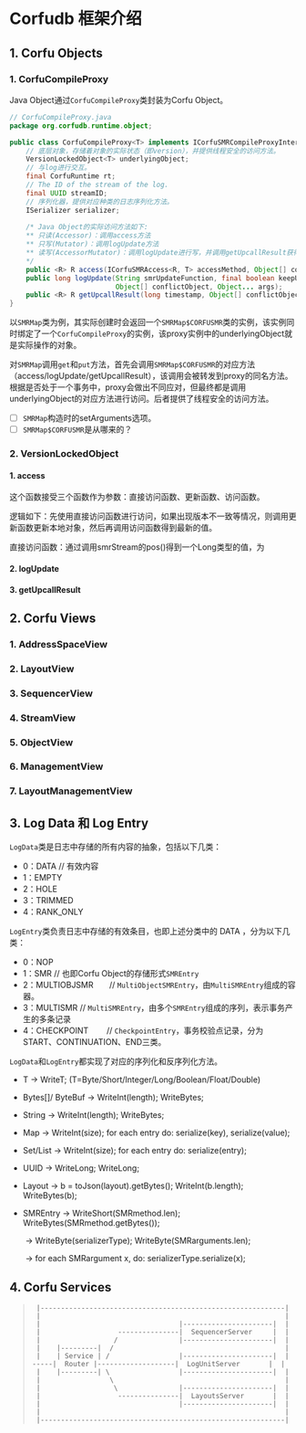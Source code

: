 # Corfudb 框架介绍

## 1. Corfu Objects

### 1. CorfuCompileProxy

 Java Object通过```CorfuCompileProxy```类封装为Corfu Object。

```java
// CorfuCompileProxy.java
package org.corfudb.runtime.object;

public class CorfuCompileProxy<T> implements ICorfuSMRCompileProxyInternal<T> {
    // 底层对象，存储着对象的实际状态（即version），并提供线程安全的访问方法。
    VersionLockedObject<T> underlyingObject;
    // 与log进行交互。
    final CorfuRuntime rt;
    // The ID of the stream of the log.
    final UUID streamID;
    // 序列化器，提供对应种类的日志序列化方法。
    ISerializer serializer;
    
    /* Java Object的实际访问方法如下:
    ** 只读(Accessor)：调用access方法
    ** 只写(Mutator)：调用logUpdate方法
    ** 读写(AccessorMutator)：调用logUpdate进行写，并调用getUpcallResult获得最新结果。
    */
    public <R> R access(ICorfuSMRAccess<R, T> accessMethod, Object[] conflictObject);
    public long logUpdate(String smrUpdateFunction, final boolean keepUpcallResult,
                          Object[] conflictObject, Object... args);
    public <R> R getUpcallResult(long timestamp, Object[] conflictObject);
}
```

以```SMRMap```类为例，其实际创建时会返回一个```SMRMap$CORFUSMR```类的实例，该实例同时绑定了一个```CorfuCompileProxy```的实例，该proxy实例中的underlyingObject就是实际操作的对象。

对```SMRMap```调用```get```和```put```方法，首先会调用```SMRMap$CORFUSMR```的对应方法（access/logUpdate/getUpcallResult），该调用会被转发到proxy的同名方法。根据是否处于一个事务中，proxy会做出不同应对，但最终都是调用underlyingObject的对应方法进行访问。后者提供了线程安全的访问方法。

- [ ] ```SMRMap```构造时的setArguments选项。
- [ ] ```SMRMap$CORFUSMR```是从哪来的？

### 2. VersionLockedObject

#### 1. access

这个函数接受三个函数作为参数：直接访问函数、更新函数、访问函数。

逻辑如下：先使用直接访问函数进行访问，如果出现版本不一致等情况，则调用更新函数更新本地对象，然后再调用访问函数得到最新的值。

直接访问函数：通过调用smrStream的pos()得到一个Long类型的值，为

#### 2. logUpdate

#### 3. getUpcallResult

## 2. Corfu Views

### 1. AddressSpaceView

### 2. LayoutView

### 3. SequencerView

### 4. StreamView

### 5. ObjectView

### 6. ManagementView

### 7. LayoutManagementView



## 3. Log Data 和 Log Entry

```LogData```类是日志中存储的所有内容的抽象，包括以下几类：

+ 0：DATA					// 有效内容
+ 1：EMPTY
+ 2：HOLE
+ 3：TRIMMED
+ 4：RANK_ONLY

```LogEntry```类负责日志中存储的有效条目，也即上述分类中的 DATA ，分为以下几类：

+ 0：NOP
+ 1：SMR                          // 也即Corfu Object的存储形式```SMREntry```
+ 2：MULTIOBJSMR　　// ```MultiObjectSMREntry```，由```MultiSMREntry```组成的容器。
+ 3：MULTISMR              //  ```MultiSMREntry```，由多个```SMREntry```组成的序列，表示事务产生的多条记录
+ 4：CHECKPOINT　　  // ```CheckpointEntry```，事务校验点记录，分为START、CONTINUATION、END三类。

```LogData```和```LogEntry```都实现了对应的序列化和反序列化方法。

+ T -> WriteT; (T=Byte/Short/Integer/Long/Boolean/Float/Double)

+ Bytes[]/ ByteBuf -> WriteInt(length); WriteBytes;

+ String -> WriteInt(length); WriteBytes;

+ Map -> WriteInt(size); for each entry do: serialize(key), serialize(value);

+ Set/List -> WriteInt(size);  for each entry do: serialize(entry);

+ UUID -> WriteLong; WriteLong;

+ Layout -> b = toJson(layout).getBytes(); WriteInt(b.length); WriteBytes(b);

+ SMREntry -> WriteShort(SMRmethod.len); WriteBytes(SMRmethod.getBytes());

  ​				  -> WriteByte(serializerType); WriteByte(SMRarguments.len);

  ​				  -> for each SMRargument x, do: serializerType.serialize(x);

## 4. Corfu Services

> ```
>  |------------------------------------------------------------|
>  |                                                            |
>  |                                  |----------------------|  |
>  |                   ---------------|  SequencerServer     |  |
>  |                  /               |----------------------|  |
>  |    |---------|  /                                          |
>  |    | Service | /                 |----------------------|  |
> -----|  Router |-------------------|  LogUnitServer       |  |
>  |    |---------| \                 |----------------------|  |
>  |                 \                                          |
>  |                  \               |----------------------|  |
>  |                   ---------------|  LayoutsServer       |  |
>  |                                  |----------------------|  |
>  |                                                            |
>  |------------------------------------------------------------|
> ```







